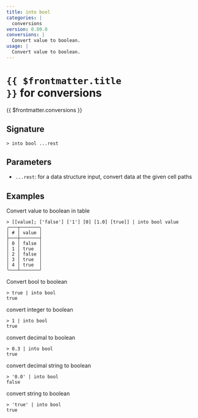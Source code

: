 ```yaml
---
title: into bool
categories: |
  conversions
version: 0.80.0
conversions: |
  Convert value to boolean.
usage: |
  Convert value to boolean.
---
```


# <code>{{ $frontmatter.title }}</code> for conversions

<div class='command-title'>{{ $frontmatter.conversions }}</div>

## Signature

```> into bool ...rest```

## Parameters

 -  `...rest`: for a data structure input, convert data at the given cell paths

## Examples

Convert value to boolean in table
```shell
> [[value]; ['false'] ['1'] [0] [1.0] [true]] | into bool value
╭───┬───────╮
│ # │ value │
├───┼───────┤
│ 0 │ false │
│ 1 │ true  │
│ 2 │ false │
│ 3 │ true  │
│ 4 │ true  │
╰───┴───────╯

```

Convert bool to boolean
```shell
> true | into bool
true
```

convert integer to boolean
```shell
> 1 | into bool
true
```

convert decimal to boolean
```shell
> 0.3 | into bool
true
```

convert decimal string to boolean
```shell
> '0.0' | into bool
false
```

convert string to boolean
```shell
> 'true' | into bool
true
```
